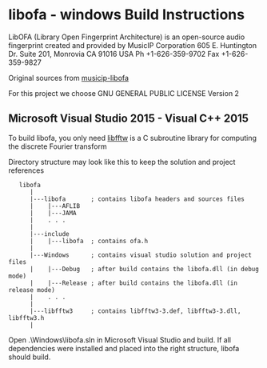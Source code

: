 # libofa - windows Build Instructions

LibOFA (Library Open Fingerprint Architecture) is an open-source audio fingerprint created and provided by MusicIP Corporation
605 E. Huntington Dr. Suite 201, Monrovia CA 91016 USA
Ph +1-626-359-9702  Fax +1-626-359-9827

Original sources from [musicip-libofa](https://code.google.com/archive/p/musicip-libofa/)

For this project we choose GNU GENERAL PUBLIC LICENSE Version 2

## Microsoft Visual Studio 2015 - Visual C++ 2015

To build libofa, you only need [libfftw](http://www.fftw.org/) is a C subroutine library for computing the discrete Fourier transform


Directory structure may look like this to keep the solution and project references

```
   libofa
      |
      |---libofa       ; contains libofa headers and sources files
      |    |---AFLIB
      |    |---JAMA
      |    . . .
      |
      |---include
      |    |---libofa  ; contains ofa.h
      |
      |---Windows      ; contains visual studio solution and project files
      |    |---Debug   ; after build contains the libofa.dll (in debug mode)
      |    |---Release ; after build contains the libofa.dll (in release mode)
      |    . . .
      |
      |---libfftw3     ; contains libfftw3-3.def, libfftw3-3.dll, libfftw3.h
      |      
```

Open .\Windows\libofa.sln in Microsoft Visual Studio and build.
If all dependencies were installed and placed into the right structure, libofa should build.


